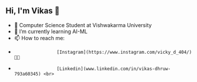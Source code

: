 ## Hi, I'm Vikas 👋
- 🧠 Computer Science Student at Vishwakarma University<br>
- 🌱 I’m currently learning AI-ML<br>
- 📫 How to reach me:
-                     [Instagram](https://www.instagram.com/vicky_d_404/) 😶‍🌫️
-                     [Linkedin](www.linkedin.com/in/vikas-dhruw-793a60345) <br>
<!--
**Vicky404-git/Vicky404-git** is a ✨ _special_ ✨ repository because its `README.md` (this file) appears on your GitHub profile.

Here are some ideas to get you started:

- 🔭 I’m currently working on ...
- 🌱 I’m currently learning ...
- 👯 I’m looking to collaborate on ...
- 🤔 I’m looking for help with ...
- 💬 Ask me about ...
- 📫 How to reach me: ...
- 😄 Pronouns: ...
- ⚡ Fun fact: ...
-->
